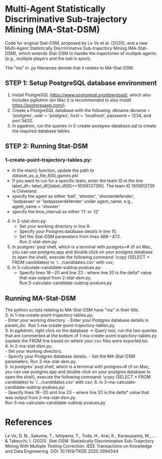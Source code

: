 # Multi-Agent Statistically Discriminative Sub-trajectory Mining (MA-Stat-DSM)
Code for original Stat-DSM, proposed by Le Vo et al. (2020), and a new Multi-Agent Statistically Discriminative Sub-trajectory Mining (MA-Stat-DSM), which extends Stat-DSM to handle the trajectories of multiple agents (e.g., multiple players and the ball in sport). 

The "ma" in .py filenames denote that it relates to MA-Stat-DSM.

## STEP 1: Setup PostgreSQL database environment
1. Install PostgreSQL https://www.postgresql.org/download/, which also includes pgAdmin (on Mac it is recommended to also install https://postgresapp.com/).
2. Create a PostgreSQL database with the following: dbname dbname = 'postgres', user = 'postgres', host = 'localhost', password = 1234, and port 5432.
3. In pgadmin, run the queries in 0-create-postgres-database.sql to create the required database tables.

## STEP 2: Running Stat-DSM 
### 1-create-point-trajectory-tables.py:    
- In the main() function, update the path to dataset_as_a_file_600_games.pkl
- If you want to run for a specific team, enter the team ID in the line 
label_df= label_df[(label_df[6]==1610612739)]. The team ID 1610612739 is Cleveland.
- specify the agent as either 'ball', 'shooter', 'shooterdefender', 'lastpasser' or 'lastpasserdefender' under agent_name, e.g., agent_name = 'shooter'
- specify the time_interval as either 't1' or 't2'

4. In 2-stat-dsm.py:  
    - Set your working directory in line 9.  
    - Specify your Postgres database details in line 15.  
    - Set the Stat-DSM parameters from lines 469--472.   
Run 2-stat-dsm.py.  
5. In postgres' psql shell, which is a terminal with postgres=# (if on Mac, you can use postgres.app and double click on your postgres database to open the shell), execute the following command:
    \copy (SELECT * FROM candidates) to '/.../candidates.csv' with csv;
6. In 3-calculate-candidate-subtraj-pvalues.py:  
    - Specify lines 18--20 and line 23 - where line 20 is the delta* value that was output from 2-stat-dsm.py.   
Run 3-calculate-candidate-subtraj-pvalues.py

## Running MA-Stat-DSM   
The python scripts relating to MA-Stat-DSM have "ma" in their title.    
3. In 1-ma-create-point-trajectory-tables.py:  
    - Enter your working directory. 
    - Enter your Postgres database details in param_dic.
Run 1-ma-create-point-trajectory-tables.py.   
3. In pgAdmin, right click on the database -> Query tool, run the two queries that are commented at the bottom of 1-ma-create-point-trajectory-tables.py (update the FROM line based on where your csv files were exported to).  
4. In 2-ma-stat-dsm.py:  
    - Set your working directory.  
    - Specify your Postgres database details.
    - Set the MA-Stat-DSM parameters. 
Run 2-ma-stat-dsm.py.  
5. In postgres' psql shell, which is a terminal with postgres=# (if on Mac, you can use postgres.app and double click on your postgres database to open the shell), execute the following command:
    \copy (SELECT * FROM candidates) to '/.../candidates.csv' with csv;
6. In 3-ma-calculate-candidate-subtraj-pvalues.py:  
    - Specify lines 18--20 and line 23 - where line 20 is the delta* value that was output from 2-ma-stat-dsm.py.   
Run 3-ma-calculate-candidate-subtraj-pvalues.py

# References
Le Vo, D. N., Sakuma, T., Ishiyama, T., Toda, H., Arai, K., Karasuyama, M., ... & Takeuchi, I. (2020). Stat-DSM: Statistically Discriminative Sub-Trajectory Mining With Multiple Testing Correction. IEEE Transactions on Knowledge and Data Engineering. DOI: 10.1109/TKDE.2020.2994344
